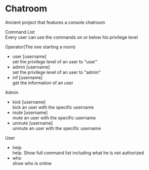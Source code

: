 # Chatroom
Ancient project that features a console chatroom  
  
  
Command List  
Every user can use the commands on or below his privilege level  
  
Operator(The one starting a room)  
* user [username]  
set the privilege level of an user to "user"  
* admin [username]  
set the privilege level of an user to "admin"  
* inf [username]  
get the information of an user  
  
Admin  
* kick [username]  
kick an user with the specific username  
* mute [username]  
mute an user with the specific username  
* unmute [username]  
unmute an user with the specific username  
  
User  
* help  
help. Show full command list including what he is not authorized  
* who  
show who is online  
